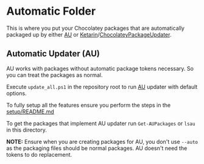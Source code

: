# Automatic Folder

This is where you put your Chocolatey packages that are automatically packaged up by either [AU](https://chocolatey.org/packages/au) or [Ketarin](https://chocolatey.org/packages/ketarin)/[ChocolateyPackageUpdater](https://chocolatey.org/packages/chocolateypackageupdater).

## Automatic Updater (AU)

AU works with packages without automatic package tokens necessary. So you can treat the packages as normal.

Execute `update_all.ps1` in the repository root to run [AU](https://chocolatey.org/packages/au) updater with default options.

To fully setup all the features ensure you perform the steps in the [setup/README.md](https://github.com/chocolatey/chocolatey-packages-template/blob/master/setup/README.md#automatic-updater-au)

To get the packages that implement AU updater run `Get-AUPackages` or `lsau` in this directory.

**NOTE:** Ensure when you are creating packages for AU, you don't use `--auto` as the packaging files should be normal packages. AU doesn't need the tokens to do replacement.
